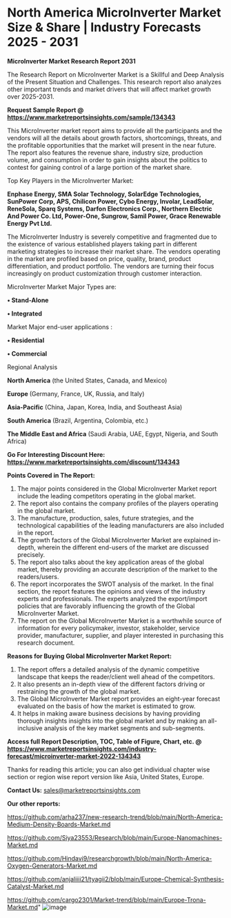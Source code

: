 # North America MicroInverter Market Size & Share | Industry Forecasts 2025 - 2031

<strong>MicroInverter Market Research Report 2031</strong>

The Research Report on MicroInverter Market is a Skillful and Deep Analysis of the Present Situation and Challenges. This research report also analyzes other important trends and market drivers that will affect market growth over 2025-2031.

<strong>Request Sample Report @ <a href=https://www.marketreportsinsights.com/sample/134343>https://www.marketreportsinsights.com/sample/134343</a></strong>

This MicroInverter market report aims to provide all the participants and the vendors will all the details about growth factors, shortcomings, threats, and the profitable opportunities that the market will present in the near future. The report also features the revenue share, industry size, production volume, and consumption in order to gain insights about the politics to contest for gaining control of a large portion of the market share.

Top Key Players in the MicroInverter Market:

<strong>Enphase Energy, SMA Solar Technology, SolarEdge Technologies, SunPower Corp, APS, Chilicon Power, Cybo Energy, Involar, LeadSolar, ReneSola, Sparq Systems, Darfon Electronics Corp., Northern Electric And Power Co. Ltd, Power-One, Sungrow, Samil Power, Grace Renewable Energy Pvt Ltd.</strong>

The MicroInverter Industry is severely competitive and fragmented due to the existence of various established players taking part in different marketing strategies to increase their market share. The vendors operating in the market are profiled based on price, quality, brand, product differentiation, and product portfolio. The vendors are turning their focus increasingly on product customization through customer interaction.

MicroInverter Market Major Types are:

<strong>• Stand-Alone

• Integrated</strong>

Market Major end-user applications :

<strong>• Residential

• Commercial</strong>

Regional Analysis

</u><strong><b>North America</b></strong> (the United States, Canada, and Mexico)

<strong><b>Europe </b></strong>(Germany, France, UK, Russia, and Italy)

<strong><b>Asia-Pacific</b></strong> (China, Japan, Korea, India, and Southeast Asia)

<strong><b>South America</b></strong> (Brazil, Argentina, Colombia, etc.)

<strong><b>The Middle East and Africa</b></strong> (Saudi Arabia, UAE, Egypt, Nigeria, and South Africa)

<strong>Go For Interesting Discount Here: <a href=https://www.marketreportsinsights.com/discount/134343>https://www.marketreportsinsights.com/discount/134343</a></strong>

<strong>Points Covered in The Report:</strong>
<ol>
  <li>The major points considered in the Global MicroInverter Market report include the leading competitors operating in the global market.</li>
  <li>The report also contains the company profiles of the players operating in the global market.</li>
  <li>The manufacture, production, sales, future strategies, and the technological capabilities of the leading manufacturers are also included in the report.</li>
  <li>The growth factors of the Global MicroInverter Market are explained in-depth, wherein the different end-users of the market are discussed precisely.</li>
  <li>The report also talks about the key application areas of the global market, thereby providing an accurate description of the market to the readers/users.</li>
  <li>The report incorporates the SWOT analysis of the market. In the final section, the report features the opinions and views of the industry experts and professionals. The experts analyzed the export/import policies that are favorably influencing the growth of the Global MicroInverter Market.</li>
  <li>The report on the Global MicroInverter Market is a worthwhile source of information for every policymaker, investor, stakeholder, service provider, manufacturer, supplier, and player interested in purchasing this research document.</li>
</ol>
<strong>Reasons for Buying Global MicroInverter Market Report:</strong>

<ol>
  <li>The report offers a detailed analysis of the dynamic competitive landscape that keeps the reader/client well ahead of the competitors.</li>
  <li>It also presents an in-depth view of the different factors driving or restraining the growth of the global market.</li>
  <li>The Global MicroInverter Market report provides an eight-year forecast evaluated on the basis of how the market is estimated to grow.</li>
  <li>It helps in making aware business decisions by having providing thorough insights insights into the global market and by making an all-inclusive analysis of the key market segments and sub-segments.</li>
</ol>
<strong>Access full Report Description, TOC, Table of Figure, Chart, etc. @ <a href=https://www.marketreportsinsights.com/industry-forecast/microinverter-market-2022-134343>https://www.marketreportsinsights.com/industry-forecast/microinverter-market-2022-134343</a></strong>


Thanks for reading this article; you can also get individual chapter wise section or region wise report version like Asia, United States, Europe.

<strong>Contact Us:</strong>
sales@marketreportsinsights.com

<strong>Our other reports:</strong>

<a href=https://github.com/arha237/new-research-trend/blob/main/North-America-Medium-Density-Boards-Market.md>https://github.com/arha237/new-research-trend/blob/main/North-America-Medium-Density-Boards-Market.md</a>

<a href=https://github.com/Siya23553/Research/blob/main/Europe-Nanomachines-Market.md>https://github.com/Siya23553/Research/blob/main/Europe-Nanomachines-Market.md</a>

<a href=https://github.com/Hindavi9/researchgrowth/blob/main/North-America-Oxygen-Generators-Market.md>https://github.com/Hindavi9/researchgrowth/blob/main/North-America-Oxygen-Generators-Market.md</a>

<a href=https://github.com/anjaliiii21/tyagii2/blob/main/Europe-Chemical-Synthesis-Catalyst-Market.md>https://github.com/anjaliiii21/tyagii2/blob/main/Europe-Chemical-Synthesis-Catalyst-Market.md</a>

<a href=https://github.com/cargo2301/Market-trend/blob/main/Europe-Trona-Market.md>https://github.com/cargo2301/Market-trend/blob/main/Europe-Trona-Market.md</a>"
![image](https://github.com/user-attachments/assets/c6a82f15-5e54-41cb-aac8-44aa2b0f5815)
